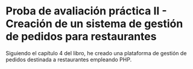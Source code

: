 # Proba de avaliación práctica II - Creación de un sistema de gestión de pedidos para restaurantes
Siguiendo el capítulo 4 del libro, he creado una plataforma de gestión de pedidos destinada a restaurantes empleando PHP.

